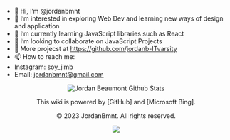 - 👋 Hi, I’m @jordanbmnt
- 👀 I’m interested in exploring Web Dev and learning new ways of design and application
- 🌱 I’m currently learning JavaScript libraries such as React 
- 💞️ I’m looking to collaborate on JavaScript Projects
- 🧐 More projecst at https://github.com/jordanb-ITvarsity
- 📫 How to reach me:
- Instagram: soy_jimb
- Email: jordanbmnt@gmail.com

<div align="center">

![Jordan Beaumont Github Stats](https://github-readme-stats.vercel.app/api?username=jordanbmnt&show_icons=true&title_color=fff&icon_color=79ff97&text_color=9f9f9f&bg_color=151515)

This wiki is powered by [GitHub] and [Microsoft Bing].

© 2023 JordanBmnt. All rights reserved.

<a href="mailto:jordanbmnt@gmail.com" target="_blank"><img src="https://img.shields.io/badge/soy_jimb-Web%20Developer-blue?style=for-the-badge&logo=github” alt=“soy_jimb Web Developer Badge"></a>

</div>
